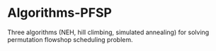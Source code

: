 # Algorithms-PFSP
Three algorithms (NEH, hill climbing, simulated annealing) for solving permutation flowshop scheduling problem.
